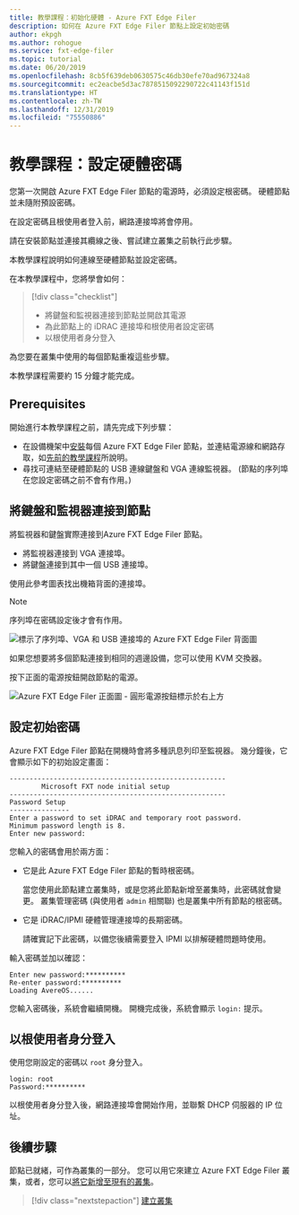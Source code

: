 ```yaml
---
title: 教學課程：初始化硬體 - Azure FXT Edge Filer
description: 如何在 Azure FXT Edge Filer 節點上設定初始密碼
author: ekpgh
ms.author: rohogue
ms.service: fxt-edge-filer
ms.topic: tutorial
ms.date: 06/20/2019
ms.openlocfilehash: 8cb5f639deb0630575c46db30efe70ad967324a8
ms.sourcegitcommit: ec2eacbe5d3ac7878515092290722c41143f151d
ms.translationtype: HT
ms.contentlocale: zh-TW
ms.lasthandoff: 12/31/2019
ms.locfileid: "75550886"
---
```

# <a name="tutorial-set-hardware-passwords"></a>教學課程：設定硬體密碼

您第一次開啟 Azure FXT Edge Filer 節點的電源時，必須設定根密碼。 硬體節點並未隨附預設密碼。 

在設定密碼且根使用者登入前，網路連接埠將會停用。

請在安裝節點並連接其纜線之後、嘗試建立叢集之前執行此步驟。 

本教學課程說明如何連線至硬體節點並設定密碼。 

在本教學課程中，您將學會如何： 

> [!div class="checklist"]
> * 將鍵盤和監視器連接到節點並開啟其電源
> * 為此節點上的 iDRAC 連接埠和根使用者設定密碼
> * 以根使用者身分登入 

為您要在叢集中使用的每個節點重複這些步驟。 

本教學課程需要約 15 分鐘才能完成。 

## <a name="prerequisites"></a>Prerequisites

開始進行本教學課程之前，請先完成下列步驟： 

* 在設備機架中[安裝](fxt-install.md)每個 Azure FXT Edge Filer 節點，並連結電源線和網路存取，如[先前的教學課程](fxt-network-power.md)所說明。 
* 尋找可連結至硬體節點的 USB 連線鍵盤和 VGA 連線監視器。 (節點的序列埠在您設定密碼之前不會有作用。)

## <a name="connect-a-keyboard-and-monitor-to-the-node"></a>將鍵盤和監視器連接到節點

將監視器和鍵盤實際連接到Azure FXT Edge Filer 節點。 

* 將監視器連接到 VGA 連接埠。
* 將鍵盤連接到其中一個 USB 連接埠。 

使用此參考圖表找出機箱背面的連接埠。 

> [!NOTE]
> 序列埠在密碼設定後才會有作用。 

![標示了序列埠、VGA 和 USB 連接埠的 Azure FXT Edge Filer 背面圖](media/fxt-back-serial-vga-usb.png)

如果您想要將多個節點連接到相同的週邊設備，您可以使用 KVM 交換器。 

按下正面的電源按鈕開啟節點的電源。 

![Azure FXT Edge Filer 正面圖 - 圓形電源按鈕標示於右上方](media/fxt-front-annotated.png)

## <a name="set-initial-passwords"></a>設定初始密碼 

Azure FXT Edge Filer 節點在開機時會將多種訊息列印至監視器。 幾分鐘後，它會顯示如下的初始設定畫面：

```
------------------------------------------------------
        Microsoft FXT node initial setup
------------------------------------------------------
Password Setup
---------------
Enter a password to set iDRAC and temporary root password.
Minimum password length is 8.
Enter new password:
```

您輸入的密碼會用於兩方面： 

* 它是此 Azure FXT Edge Filer 節點的暫時根密碼。 

  當您使用此節點建立叢集時，或是您將此節點新增至叢集時，此密碼就會變更。 叢集管理密碼 (與使用者 ``admin`` 相關聯) 也是叢集中所有節點的根密碼。

* 它是 iDRAC/IPMI 硬體管理連接埠的長期密碼。

  請確實記下此密碼，以備您後續需要登入 IPMI 以排解硬體問題時使用。

輸入密碼並加以確認： 

```
Enter new password:**********
Re-enter password:**********
Loading AvereOS......
```

您輸入密碼後，系統會繼續開機。 開機完成後，系統會顯示 ``login:`` 提示。 

## <a name="sign-in-as-root"></a>以根使用者身分登入

使用您剛設定的密碼以 ``root`` 身分登入。 

```
login: root
Password:**********
```

以根使用者身分登入後，網路連接埠會開始作用，並聯繫 DHCP 伺服器的 IP 位址。 

## <a name="next-steps"></a>後續步驟

節點已就緒，可作為叢集的一部分。 您可以用它來建立 Azure FXT Edge Filer 叢集，或者，您可以[將它新增至現有的叢集](fxt-add-nodes.md)。 

> [!div class="nextstepaction"]
> [建立叢集](fxt-cluster-create.md)
